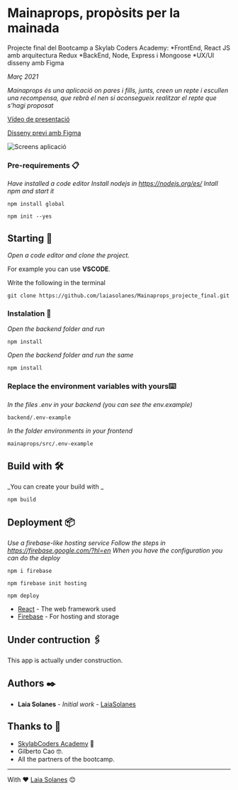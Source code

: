 # Mainaprops, propòsits per la mainada
>
Projecte final del Bootcamp a Skylab Coders Academy:
*FrontEnd, React JS amb arquitectura Redux
*BackEnd, Node, Express i Mongoose
*UX/UI disseny amb Figma

_Març 2021_


_Mainaprops és una aplicació on pares i fills, junts, creen un repte i escullen una recompensa, que rebrà el nen si aconsegueix realitzar el repte que s'hagi proposat_

[Vídeo de presentació](https://drive.google.com/file/d/1ZLKQqNPrGYm8mVTBA8MuV0kgKeLaG8XF/view?usp=sharing)

[Disseny previ amb Figma](https://www.figma.com/file/0Elpv3dZRFVxCGKXNZv2MR/Mobile-Reptes-nens?node-id=0%3A1)

![Screens aplicació](https://firebasestorage.googleapis.com/v0/b/mainaprops.appspot.com/o/screens_mainaprops.png?alt=media&token=e3265bc5-e718-4548-9d2e-5e4f350c90d3)


### Pre-requirements 📋

_Have installed a code editor_
_Install nodejs in https://nodejs.org/es/_
_Intall npm and start it_
```
npm install global
```
```
npm init --yes
```
## Starting 🚀

_Open a code editor and clone the project._

For example you can use  **VSCODE**.

Write the following in the terminal

```
git clone https://github.com/laiasolanes/Mainaprops_projecte_final.git
```

### Instalation 🔧

_Open the backend folder and run_

```
npm install
```

_Open the backend folder and run the same_

```
npm install
```

### Replace the environment variables with yours⌨️

_In the files .env in your backend (you can see the env.example)_
```
backend/.env-example
```
_In the folder environments in your frontend_
```
mainaprops/src/.env-example
```

## Build with 🛠️

_You can create your build with _
```
npm build
```
## Deployment 📦

_Use a firebase-like hosting service_
_Follow the steps in https://firebase.google.com/?hl=en_
_When you have the configuration you can do the deploy_
```
npm i firebase
```
```
npm firebase init hosting
```
```
npm deploy
```


* [React](https://es.reactjs.org/) - The web framework used
* [Firebase](https://firebase.google.com/?hl=en) - For hosting and storage

## Under contruction 🖇️

This app is actually under construction.

## Authors ✒️

* **Laia Solanes** - *Initial work* - [LaiaSolanes](https://github.com/laiasolanes)

## Thanks to 🎁

* [SkylabCoders Academy](https://www.skylabcoders.com/ca) 📢
* Gilberto Cao 🤓.
* All the partners of the bootcamp.



---
With ❤️ [Laia Solanes](https://www.laiasolanes.cat/) 😊